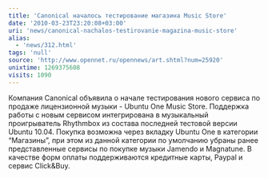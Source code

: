 ```yaml
---
title: 'Canonical началось тестирование магазина Music Store'
date: '2010-03-23T23:20:08+03:00'
uri: 'news/canonical-nachalos-testirovanie-magazina-music-store'
alias: 
  - 'news/312.html'
tags: 'null'
source: 'http://www.opennet.ru/opennews/art.shtml?num=25920'
unixtime: 1269375608
visits: 1090
---
```

Компания Canonical объявила о начале тестирования нового сервиса по продаже лицензионной музыки - Ubuntu One Music Store. Поддержка работы с новым сервисом интегрирована в музыкальный проигрыватель Rhythmbox из состава последней тестовой версии Ubuntu 10.04. Покупка возможна через вкладку Ubuntu One в категории “Магазины”, при этом из данной категории по умолчанию убраны ранее представленные сервисы по покупке музыки Jamendo и Magnatune. В качестве форм оплаты поддерживаются кредитные карты, Paypal и сервис Click&Buy.
